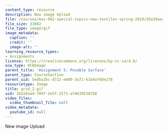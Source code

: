 ```yaml
---
content_type: resource
description: New image Upload
file: /courses/mas-962-special-topics-new-textiles-spring-2010/26a10aa470972e5f2571af46395387b8_grid_2.gif
file_size: 33882
file_type: image/gif
image_metadata:
  caption: ''
  credit: ''
  image-alt: ''
learning_resource_types:
- Assignments
license: https://creativecommons.org/licenses/by-nc-sa/4.0/
ocw_type: OCWImage
parent_title: 'Assignment 5: Posable Surface'
parent_type: CourseSection
parent_uid: 5edba3bc-d722-e600-3a71-61b4af68e278
resourcetype: Image
title: grid_2.gif
uid: 26a10aa4-7097-2e5f-2571-af46395387b8
video_files:
  video_thumbnail_file: null
video_metadata:
  youtube_id: null
---
```

New image Upload